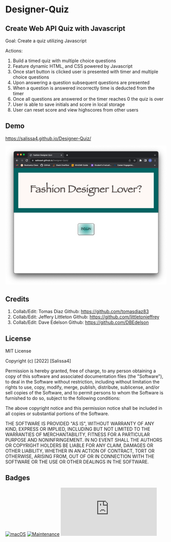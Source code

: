 # Designer-Quiz

## Create Web API Quiz with Javascript

Goal: Create a quiz utilizing Javascript

Actions:
1. Build a timed quiz with multiple choice questions
2. Feature dynamic HTML, and CSS powered by Javascript
3. Once start button is clicked user is presented with timer and multiple choice questions
4. Upon answering a question subsequent questions are presented
5. When a question is answered incorrectly time is deducted from the timer 
6. Once all questions are answered or the timer reaches 0 the quiz is over
7. User is able to save initials and score in local storage
8. User can reset score and view highscores from other users

## Demo

https://salissa4.github.io/Designer-Quiz/

<img src="./assets/images/designerquiz.jpg">

## Credits

1. Collab/Edit: Tomas Diaz         Github: https://github.com/tomasdiaz83
2. Collab/Edit: Jeffery Littleton  Github: https://github.com/littletonjeffrey
3. Collab/Edit: Dave Edelson       Github: https://github.com/DBEdelson

## License

MIT License

Copyright (c) [2022] [Salissa4]

Permission is hereby granted, free of charge, to any person obtaining a copy
of this software and associated documentation files (the "Software"), to deal
in the Software without restriction, including without limitation the rights
to use, copy, modify, merge, publish, distribute, sublicense, and/or sell
copies of the Software, and to permit persons to whom the Software is
furnished to do so, subject to the following conditions:

The above copyright notice and this permission notice shall be included in all
copies or substantial portions of the Software.

THE SOFTWARE IS PROVIDED "AS IS", WITHOUT WARRANTY OF ANY KIND, EXPRESS OR
IMPLIED, INCLUDING BUT NOT LIMITED TO THE WARRANTIES OF MERCHANTABILITY,
FITNESS FOR A PARTICULAR PURPOSE AND NONINFRINGEMENT. IN NO EVENT SHALL THE
AUTHORS OR COPYRIGHT HOLDERS BE LIABLE FOR ANY CLAIM, DAMAGES OR OTHER
LIABILITY, WHETHER IN AN ACTION OF CONTRACT, TORT OR OTHERWISE, ARISING FROM,
OUT OF OR IN CONNECTION WITH THE SOFTWARE OR THE USE OR OTHER DEALINGS IN THE
SOFTWARE.

## Badges

[![macOS](https://svgshare.com/i/ZjP.svg)](https://svgshare.com/i/ZjP.svg)
[![Maintenance](https://img.shields.io/badge/Maintained%3F-no-red.svg)](https://bitbucket.org/lbesson/ansi-colors)
[![GitHub license](https://badgen.net/github/license/Naereen/Strapdown.js)](https://github.com/Naereen/StrapDown.js/blob/master/LICENSE)

